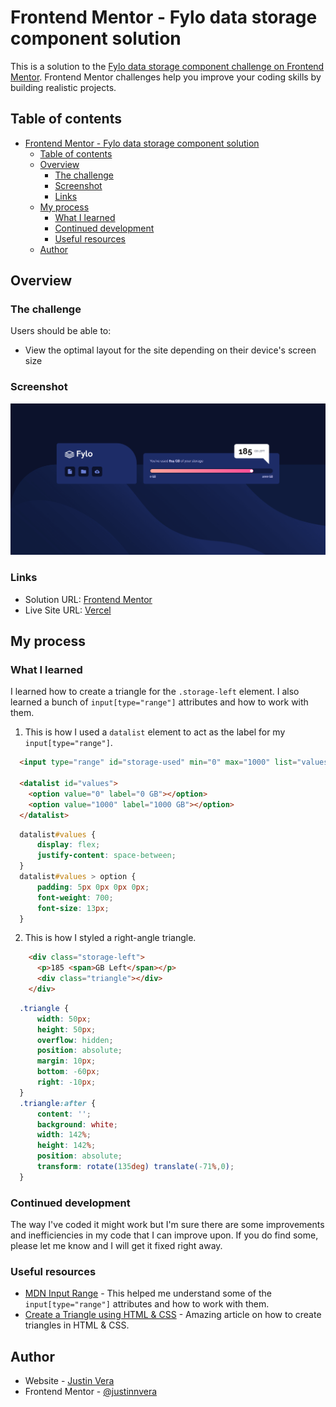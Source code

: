 # Frontend Mentor - Fylo data storage component solution

This is a solution to the [Fylo data storage component challenge on Frontend Mentor](https://www.frontendmentor.io/challenges/fylo-data-storage-component-1dZPRbV5n). Frontend Mentor challenges help you improve your coding skills by building realistic projects. 

## Table of contents

- [Frontend Mentor - Fylo data storage component solution](#frontend-mentor---fylo-data-storage-component-solution)
  - [Table of contents](#table-of-contents)
  - [Overview](#overview)
    - [The challenge](#the-challenge)
    - [Screenshot](#screenshot)
    - [Links](#links)
  - [My process](#my-process)
    - [What I learned](#what-i-learned)
    - [Continued development](#continued-development)
    - [Useful resources](#useful-resources)
  - [Author](#author)

## Overview

### The challenge

Users should be able to:

- View the optimal layout for the site depending on their device's screen size

### Screenshot

![](./screenshot.png)

### Links

- Solution URL: [Frontend Mentor](https://www.frontendmentor.io/challenges/fylo-data-storage-component-1dZPRbV5n/hub)
- Live Site URL: [Vercel](https://fylo-data-storage-component-ashy-eta.vercel.app)

## My process

### What I learned

I learned how to create a triangle for the `.storage-left` element. I also learned a bunch of `input[type="range"]` attributes and how to work with them.

1. This is how I used a `datalist` element to act as the label for my `input[type="range"]`.
```html
  <input type="range" id="storage-used" min="0" max="1000" list="values">

  <datalist id="values">
    <option value="0" label="0 GB"></option>
    <option value="1000" label="1000 GB"></option>
  </datalist>
```
```css
  datalist#values {
      display: flex;
      justify-content: space-between;
  }
  datalist#values > option {
      padding: 5px 0px 0px 0px;
      font-weight: 700;
      font-size: 13px;
  }
```
2. This is how I styled a right-angle triangle.

```html
    <div class="storage-left">
      <p>185 <span>GB Left</span></p>
      <div class="triangle"></div>
    </div>
```
```css
  .triangle {
      width: 50px;
      height: 50px;
      overflow: hidden;
      position: absolute;
      margin: 10px;
      bottom: -60px;
      right: -10px;
  }
  .triangle:after {
      content: '';
      background: white;
      width: 142%;
      height: 142%;
      position: absolute;
      transform: rotate(135deg) translate(-71%,0);
  }
```
### Continued development
The way I've coded it might work but I'm sure there are some improvements and inefficiencies in my code that I can improve upon. If you do find some, please let me know and I will get it fixed right away.

### Useful resources

- [MDN Input Range](https://developer.mozilla.org/en-US/docs/Web/HTML/Element/input/range) - This helped me understand some of the `input[type="range"]` attributes and how to work with them.
- [Create a Triangle using HTML & CSS](https://www.coding-dude.com/wp/css/create-a-triangle/#:~:text=How%20To%20Create%20a%20Triangle%20Using%20CSS%20transform%20and%20overflow,fall%20outside%20our%20div%20square) - Amazing article on how to create triangles in HTML & CSS.

## Author

- Website - [Justin Vera](https://www.justinvera.com)
- Frontend Mentor - [@justinnvera](https://www.frontendmentor.io/profile/justinnvera)
